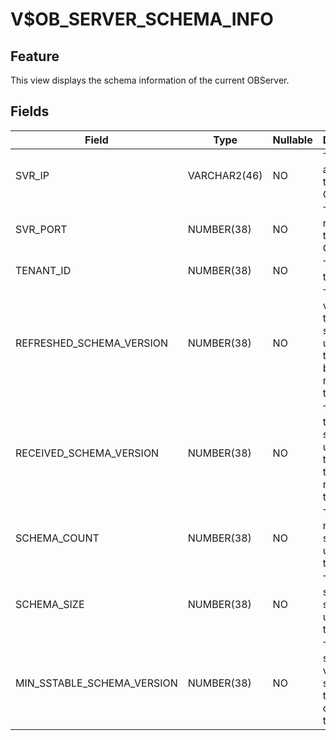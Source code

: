 V$OB_SERVER_SCHEMA_INFO
============================================

Feature
-----------

This view displays the schema information of the current OBServer.

Fields
-------------



| Field | Type | Nullable | Description |
|----------------------------|--------------|------------|----------------------------------|
| SVR_IP | VARCHAR2(46) | NO | The IP address of the OBServer. |
| SVR_PORT | NUMBER(38) | NO | The port number of the OBServer. |
| TENANT_ID | NUMBER(38) | NO | The ID of the tenant. |
| REFRESHED_SCHEMA_VERSION | NUMBER(38) | NO | The latest version that the schemas under the tenant have been refreshed to. |
| RECEIVED_SCHEMA_VERSION | NUMBER(38) | NO | The version that the schemas under the tenant need to be refreshed to. |
| SCHEMA_COUNT | NUMBER(38) | NO | The number of schemas under the tenant. |
| SCHEMA_SIZE | NUMBER(38) | NO | The total size of the schemas under the tenant. |
| MIN_SSTABLE_SCHEMA_VERSION | NUMBER(38) | NO | The earliest schema version stored in the SSTable of the tenant. |


